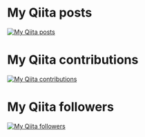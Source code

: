 # My Qiita posts
[![My Qiita posts](https://qiita-badge.apiapi.app/s/r_pg10/posts.svg)](http://qiita.com/r_pg10)
# My Qiita contributions
[![My Qiita contributions](https://qiita-badge.apiapi.app/s/r_pg10/contributions.svg)](http://qiita.com/r_pg10)
# My Qiita followers
[![My Qiita followers](https://qiita-badge.apiapi.app/s/r_pg10/followers.svg)](http://qiita.com/r_pg10)

<!--
**ryuckel/ryuckel** is a ✨ _special_ ✨ repository because its `README.md` (this file) appears on your GitHub profile.

Here are some ideas to get you started:

- 🔭 I’m currently working on ...
- 🌱 I’m currently learning ...
- 👯 I’m looking to collaborate on ...
- 🤔 I’m looking for help with ...
- 💬 Ask me about ...
- 📫 How to reach me: ...
- 😄 Pronouns: ...
- ⚡ Fun fact: ...
-->
